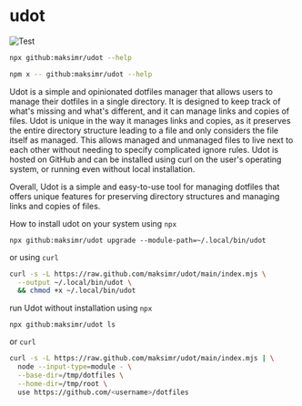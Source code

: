 # udot

![Test](https://github.com/maksimr/udot/workflows/Test/badge.svg)

```bash
npx github:maksimr/udot --help
```

```bash
npm x -- github:maksimr/udot --help
```

Udot is a simple and opinionated dotfiles manager that allows users to manage their dotfiles in a single directory. It is designed to keep track of what's missing and what's different, and it can manage links and copies of files. Udot is unique in the way it manages links and copies, as it preserves the entire directory structure leading to a file and only considers the file itself as managed. This allows managed and unmanaged files to live next to each other without needing to specify complicated ignore rules.
Udot is hosted on GitHub and can be installed using curl on the user's operating system, or running even without local installation.

Overall, Udot is a simple and easy-to-use tool for managing dotfiles that offers unique features for preserving directory structures and managing links and copies of files.

How to install udot on your system using `npx`
```
npx github:maksimr/udot upgrade --module-path=~/.local/bin/udot
```

or using `curl`
```bash
curl -s -L https://raw.github.com/maksimr/udot/main/index.mjs \
  --output ~/.local/bin/udot \
  && chmod +x ~/.local/bin/udot
```

run Udot without installation using `npx`
```
npx github:maksimr/udot ls
```

or `curl`
```bash
curl -s -L https://raw.github.com/maksimr/udot/main/index.mjs | \
  node --input-type=module - \
  --base-dir=/tmp/dotfiles \
  --home-dir=/tmp/root \
  use https://github.com/<username>/dotfiles
```
